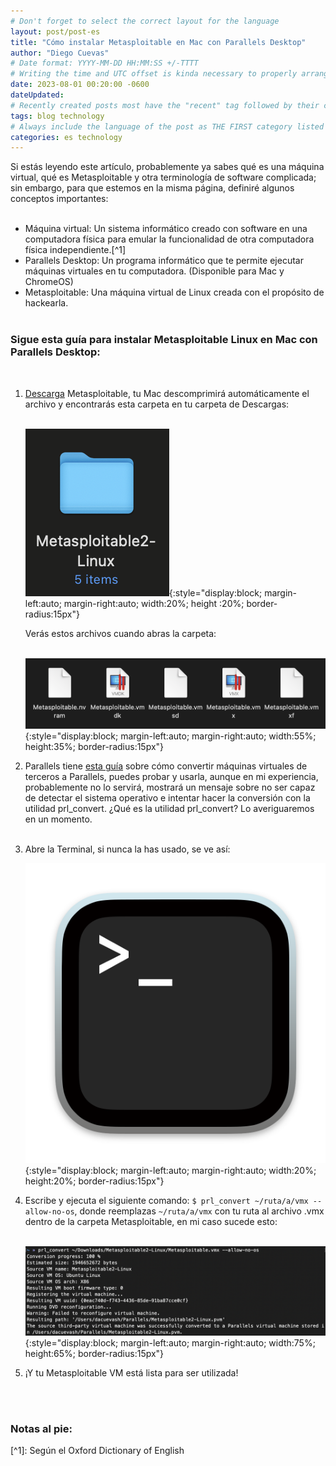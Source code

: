 ```yaml
---
# Don't forget to select the correct layout for the language
layout: post/post-es
title: "Cómo instalar Metasploitable en Mac con Parallels Desktop"
author: "Diego Cuevas"
# Date format: YYYY-MM-DD HH:MM:SS +/-TTTT
# Writing the time and UTC offset is kinda necessary to properly arrange the posts in their respective indexes
date: 2023-08-01 00:20:00 -0600
dateUpdated: 
# Recently created posts most have the "recent" tag followed by their category in the "tags" variable. Remove "recent" after a while
tags: blog technology
# Always include the language of the post as THE FIRST category listed
categories: es technology
---
```


Si estás leyendo este artículo, probablemente ya sabes qué es una máquina virtual, qué es Metasploitable y otra terminología de software complicada; sin embargo, para que estemos en la misma página, definiré algunos conceptos importantes:
<br><br>

* Máquina virtual: Un sistema informático creado con software en una computadora física para emular la funcionalidad de otra computadora física independiente.[^1]
* Parallels Desktop: Un programa informático que te permite ejecutar máquinas virtuales en tu computadora. (Disponible para Mac y ChromeOS)
* Metasploitable: Una máquina virtual de Linux creada con el propósito de hackearla.
<br><br>

<h3> Sigue esta guía para instalar Metasploitable Linux en Mac con Parallels Desktop: </h3>
<br>

1. [Descarga][metasploitable-download] Metasploitable, tu Mac descomprimirá automáticamente el archivo y encontrarás esta carpeta en tu carpeta de Descargas: <br><br>

     ![Carpeta de Metasploitable](/assets/img/technology/metasploitable-guide/metasploitable-folder.png){:style="display:block; margin-left:auto; margin-right:auto; width:20%; height :20%; border-radius:15px"}<br>

     Verás estos archivos cuando abras la carpeta: <br><br>

     ![Carpeta Metasploitble, interior](/assets/img/technology/metasploitable-guide/metasploitable-folder-inside.png){:style="display:block; margin-left:auto; margin-right:auto; width:55%; height:35%; border-radius:15px"}<br>

2. Parallels tiene [esta guía][guía-parallels] sobre cómo convertir máquinas virtuales de terceros a Parallels, puedes probar y usarla, aunque en mi experiencia, probablemente no lo servirá, mostrará un mensaje sobre no ser capaz de detectar el sistema operativo e intentar hacer la conversión con la utilidad prl_convert. ¿Qué es la utilidad prl_convert? Lo averiguaremos en un momento. <br><br>

3. Abre la Terminal, si nunca la has usado, se ve así: <br>

     ![Icono de terminal](/assets/img/technology/terminal-guide/terminal.icon.png){:style="display:block; margin-left:auto; margin-right:auto; width:20%; height:20%; border-radius:15px"}

4. Escribe y ejecuta el siguiente comando: ``$ prl_convert ~/ruta/a/vmx --allow-no-os``, donde reemplazas ``~/ruta/a/vmx`` con tu ruta al archivo .vmx dentro de la carpeta Metasploitable, en mi caso sucede esto: <br><br>

     ![ejecutar comando](/assets/img/technology/metasploitable-guide/prl_convert-command-run.png){:style="display:block; margin-left:auto; margin-right:auto; width:75%; height:65%; border-radius:15px"} <br>

5. ¡Y tu Metasploitable VM está lista para ser utilizada!

<br><br>

<h3> Notas al pie: </h3>
[^1]: Según el Oxford Dictionary of English


[metasploitable-download]: https://information.rapid7.com/download-metasploitable-2017.html?LS=1631875&CS=web
[guía-parallels]: https://kb.parallels.com/en/124491
